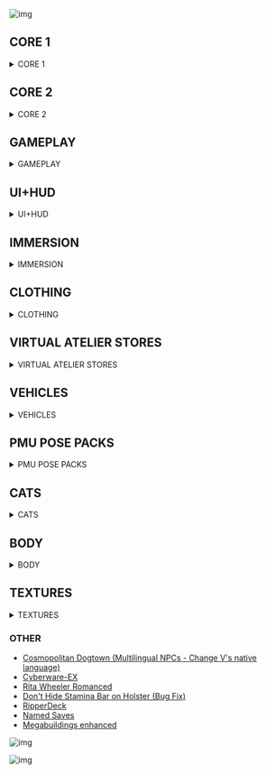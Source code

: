 ![img](https://s11.gifyu.com/images/Cuty-od-Dreams-Logo-YellowUP.png)


## CORE 1

<details>
<summary>CORE 1</summary>

![img](https://i.imgur.com/wAJUpeU.png)

- [Cyber Engine Tweaks](https://www.nexusmods.com/cyberpunk2077/mods/107)
- [ArchiveXL](https://www.nexusmods.com/cyberpunk2077/mods/4198)
- [redscript](https://www.nexusmods.com/cyberpunk2077/mods/1511)
- [TweakXL](https://www.nexusmods.com/cyberpunk2077/mods/4197)
- [RED4ext](https://www.nexusmods.com/cyberpunk2077/mods/2380)
- [Codeware](https://www.nexusmods.com/cyberpunk2077/mods/7780)
- [Virtual Atelier](https://www.nexusmods.com/cyberpunk2077/mods/2987)

![img](https://i.imgur.com/wAJUpeU.png)

</details>

## CORE 2

<details>
<summary>CORE 2</summary>

![img](https://i.imgur.com/wAJUpeU.png)

- [Cookedprefabs Nulled](https://www.nexusmods.com/cyberpunk2077/mods/4789)
- [Native Settings UI](https://www.nexusmods.com/cyberpunk2077/mods/3518?tab=description)
- [Equipment-EX](https://www.nexusmods.com/cyberpunk2077/mods/6945)
- [Deceptious Quest Core](https://www.nexusmods.com/cyberpunk2077/mods/7831)
- [Material and Texture Override](https://www.nexusmods.com/cyberpunk2077/mods/5266?tab=description)

![img](https://i.imgur.com/wAJUpeU.png)

</details>

## GAMEPLAY

<details>
<summary>GAMEPLAY</summary>

![img](https://i.imgur.com/wAJUpeU.png)

- [Simple Menu - An In-Game UI including Hotkeys](https://www.nexusmods.com/cyberpunk2077/mods/818)
- [Stand Still Please](https://www.nexusmods.com/cyberpunk2077/mods/4714)
- [Immersion patch - The Hunt quest missing audio restore](https://www.nexusmods.com/cyberpunk2077/mods/7413)
- [Status Bar Bug Fixes](https://www.nexusmods.com/cyberpunk2077/mods/4316)
- [Street Vendors](https://www.nexusmods.com/cyberpunk2077/mods/2894)
- [Unequip Mods](https://www.nexusmods.com/cyberpunk2077/mods/2358)
- [Weather Probability Rebalance](https://www.nexusmods.com/cyberpunk2077/mods/3196?tab=description)
- [Immersion patch - The Hunt quest missing audio restore](https://www.nexusmods.com/cyberpunk2077/mods/7413?tab=description)
- [QoL - Interactive Judy's Apartment Devices](https://www.nexusmods.com/cyberpunk2077/mods/8099)
- [Faster Iguana Hatch](https://www.nexusmods.com/cyberpunk2077/mods/5112?tab=description)
- [Unlock Fov](https://www.nexusmods.com/cyberpunk2077/mods/7989?tab=description)
- [Silent Silencers and Throwing Knives](https://www.nexusmods.com/cyberpunk2077/mods/4070?tab=description)
- [Edgerunners Location Additions](https://www.nexusmods.com/cyberpunk2077/mods/5428?tab=description)
- [Stash Filters](https://www.nexusmods.com/cyberpunk2077/mods/5298)
- [Sleeves](https://www.nexusmods.com/cyberpunk2077/mods/3309)
- [Simple XP Multiplier](https://www.nexusmods.com/cyberpunk2077/mods/3136)
- [Relic Effect Periods](https://www.nexusmods.com/cyberpunk2077/mods/5113)
- [Quadra Turbo K.S Edition](https://www.nexusmods.com/cyberpunk2077/mods/8260)
- [Improved Slide](https://www.nexusmods.com/cyberpunk2077/mods/5533?tab=description)
- [More Frequent Dismemberment](https://www.nexusmods.com/cyberpunk2077/mods/3694)
- [FreeFly (Noclip)](https://www.nexusmods.com/cyberpunk2077/mods/780)
- [JB - TPP MOD WIP third person](https://www.nexusmods.com/cyberpunk2077/mods/669?tab=description)
- [Level Scaling and Balance](https://www.nexusmods.com/cyberpunk2077/mods/1712)
- [Always First Equip](https://www.nexusmods.com/cyberpunk2077/mods/2557)
- [Appearance Change Unlocker - Character Preset Manager](https://www.nexusmods.com/cyberpunk2077/mods/3850)
- [TV Anywhere](https://www.nexusmods.com/cyberpunk2077/mods/8162)
- [Crouch vignette effect remover](https://www.nexusmods.com/cyberpunk2077/mods/535)
- [Sit Anywhere](https://www.nexusmods.com/cyberpunk2077/mods/7299?tab=description)
- [Simple Flashlight](https://www.nexusmods.com/cyberpunk2077/mods/2913?tab=description)
- [Street Kid Techie Apartment V2](https://www.nexusmods.com/cyberpunk2077/mods/3351?tab=description)
- [Corrupt NCPD](https://www.nexusmods.com/cyberpunk2077/mods/4510?tab=description)
- [No Special Outfit Lock](https://www.nexusmods.com/cyberpunk2077/mods/3963)
- [Render Distance Tweak](https://www.nexusmods.com/cyberpunk2077/mods/8007?tab=description)
- [Stock Market and News System](https://www.nexusmods.com/cyberpunk2077/mods/6319?tab=description)

![img](https://i.imgur.com/wAJUpeU.png)

</details>

## UI+HUD

<details>
<summary>UI+HUD</summary>

- [Dot No More and - no Sticky Crosshair - no sticky Subtitles - no sticky Progress Bar - no Shard sticky hum](https://www.nexusmods.com/cyberpunk2077/mods/3102?tab=description)
- [Immersive Timeskip](https://www.nexusmods.com/cyberpunk2077/mods/5115)
- [Limited HUD](https://www.nexusmods.com/cyberpunk2077/mods/2592)
- [Convo Skill Check Scaling](https://www.nexusmods.com/cyberpunk2077/mods/2886)
- [Notifications For Radio Song Changes](https://www.nexusmods.com/cyberpunk2077/mods/4631?tab=description)
- [Filter Saves by Lifepath and Type](https://www.nexusmods.com/cyberpunk2077/mods/3400)
- [Better Loot Markers](https://www.nexusmods.com/cyberpunk2077/mods/3486)
- [Mark To Sell](https://www.nexusmods.com/cyberpunk2077/mods/4725)
- [Real Vendor Names](https://www.nexusmods.com/cyberpunk2077/mods/4941)
- [HUDitor](https://www.nexusmods.com/cyberpunk2077/mods/3315)
- [Enhanced Craft](https://www.nexusmods.com/cyberpunk2077/mods/4378?tab=description)
- [Muted Markers](https://www.nexusmods.com/cyberpunk2077/mods/1727)
- [Custom Quickslots for Consumables Grenades and Cyberware Abilities](https://www.nexusmods.com/cyberpunk2077/mods/3096?tab=description)
- [Neu-ReSpec](https://www.nexusmods.com/cyberpunk2077/mods/2881)

![img](https://i.imgur.com/wAJUpeU.png)

</details>

## IMMERSION

<details>
<summary>IMMERSION</summary>

- [I Really Want To Stay At Your House - Kerry](https://www.nexusmods.com/cyberpunk2077/mods/8806)
- [I Really Want To Stay At Your House - River](https://www.nexusmods.com/cyberpunk2077/mods/8826)
- [I Really Want To Stay At Your House - Judy](https://www.nexusmods.com/cyberpunk2077/mods/8753)
- [I Really Want To Stay At Your House - Panam](https://www.nexusmods.com/cyberpunk2077/mods/8775?tab=description)
- [Judy Romanced Enhanced](https://www.nexusmods.com/cyberpunk2077/mods/4508)
- [Panam Romanced Enhanced](https://www.nexusmods.com/cyberpunk2077/mods/4626?tab=description)
- [Kerry Interactions Enhanced](https://www.nexusmods.com/cyberpunk2077/mods/4990)
- [River Romanced Enhanced (and general fixes)](https://www.nexusmods.com/cyberpunk2077/mods/4870)

![img](https://i.imgur.com/wAJUpeU.png)

</details>

## CLOTHING

<details>
<summary>CLOTHING</summary>

- [Silver Six - Virtual Atelier Store](https://www.nexusmods.com/cyberpunk2077/mods/7032)
- [(Silver Six Store) Andrea's Outfit- Female V - Archive XL](https://www.nexusmods.com/cyberpunk2077/mods/7149)
- [(Six Digits Store) Metallic and Glowy Nails - Archive XL - Equipment EX](https://www.nexusmods.com/cyberpunk2077/mods/7527?tab=description)
- [(Silver Six Store) Prompto's Outfit - Male V - Archive XL](https://www.nexusmods.com/cyberpunk2077/mods/7836)
- [Silver Touch - Cyberware Atelier Store](https://www.nexusmods.com/cyberpunk2077/mods/8667)
- [(Silver Six Store) Reno's Outfit - Archive XL](https://www.nexusmods.com/cyberpunk2077/mods/8969)
- [(Silver Breezy Store) Rogue Boots - Archive XL](https://www.nexusmods.com/cyberpunk2077/mods/8332)
- [(Silver Breezy Store) Alt's Cyberdeck - Archive XL - AMM Prop](https://www.nexusmods.com/cyberpunk2077/mods/8875)
- [(Silver Six Store) Wizzo's 'Kassie' Over-Knee Boots - Male V](https://www.nexusmods.com/cyberpunk2077/mods/8003)
- [(Silver Breezy Store) Long Spike Boots - Archive XL](https://www.nexusmods.com/cyberpunk2077/mods/7818)
- [The RVC00N Dumpster - Dexter Deshawn Glasses (M F) (Archive XL)](https://www.nexusmods.com/cyberpunk2077/mods/8958)
- [(Silver Touch) Doll Body Cyberware - Archive XL](https://www.nexusmods.com/cyberpunk2077/mods/8686)
- [Nola Dreamer and Aquelyras atelier](https://www.nexusmods.com/cyberpunk2077/mods/8704)
- [Johnson's Stuff Exotics Set 1 - Fluffy Ears and Tail with physics](https://www.nexusmods.com/cyberpunk2077/mods/4485)
- [City of Dreams Jacket and Tank Top](https://www.nexusmods.com/cyberpunk2077/mods/9137)
- [(Silver Breezy Store) Accessory Collection - Archive XL](https://www.nexusmods.com/cyberpunk2077/mods/7850)
- [(Silver Breezy Store) Casual Sneakers - Archive XL](https://www.nexusmods.com/cyberpunk2077/mods/9057)
- [(Silver Breezy Store) Accessory Collection - Archive XL](https://www.nexusmods.com/cyberpunk2077/mods/7850)
- [(Silver Breezy Store) Alt Pants Recolors and Variations - Archive XL](https://www.nexusmods.com/cyberpunk2077/mods/9007)
- [Full Body Fashionware - Archive-XL](https://www.nexusmods.com/cyberpunk2077/mods/5039)
- [spawn0 - TRUE BAGS AND BACKPACKS](https://www.nexusmods.com/cyberpunk2077/mods/6616)
- [Phantom Liberty Vanilla Clothes Refits for Enhanced Big Breast](https://www.nexusmods.com/cyberpunk2077/mods/9461?tab=description)
- [Maid Outfit - Archive XL](https://www.nexusmods.com/cyberpunk2077/mods/9238?tab=description)
- [Player Underwear Removal Extended Redscript 4 Game 2.x](https://www.nexusmods.com/cyberpunk2077/mods/9264)
- [City of Dreams Jacket and Tank Top](https://www.nexusmods.com/cyberpunk2077/mods/9137?tab=description)
- [Nike Shoe - Archive XL](https://www.nexusmods.com/cyberpunk2077/mods/9201?tab=description)
- [Srgpf Full Outfit For MALE - Archive XL](https://www.nexusmods.com/cyberpunk2077/mods/9151?tab=description)
- [Srgpf Full Outfit For FEM - Archive XL](https://www.nexusmods.com/cyberpunk2077/mods/9150?tab=description)
- [Adgn Full Outfit - Archive XL](https://www.nexusmods.com/cyberpunk2077/mods/9086?tab=description)
- [XRX Tactical Shorts Archive XL](https://www.nexusmods.com/cyberpunk2077/mods/9400?tab=description)
- [High Fashion Netrunner - more than 150 suits - ready for PL](https://www.nexusmods.com/cyberpunk2077/mods/9314?tab=description)
- [E3 - V's Favorite Shirt](https://www.nexusmods.com/cyberpunk2077/mods/9424?tab=description)

![img](https://i.imgur.com/wAJUpeU.png)

</details>

## VIRTUAL ATELIER STORES

<details>
<summary>VIRTUAL ATELIER STORES</summary>

- [Alvarix Custom Store - Atelier](https://www.nexusmods.com/cyberpunk2077/mods/4602)
- [NC Fashion Virtual Atelier](https://www.nexusmods.com/cyberpunk2077/mods/4805)
- [City of Dreams Virtual Atelier Store](https://www.nexusmods.com/cyberpunk2077/mods/8344)
- [Silver Breezy - Virtual Atelier Store](https://www.nexusmods.com/cyberpunk2077/mods/7773)
- [VEEGEE SHOP](https://www.nexusmods.com/cyberpunk2077/mods/8183)
- [The RVC00N Dumpster (PinkyDude's Virtual Atelier Store)](https://www.nexusmods.com/cyberpunk2077/mods/5802)

![img](https://i.imgur.com/wAJUpeU.png)

</details>


## VEHICLES

<details>
<summary>VEHICLES</summary>

- [Virtual Car Dealer](https://www.nexusmods.com/cyberpunk2077/mods/4454)
- [Audi R8 Liberty Walk](https://www.nexusmods.com/cyberpunk2077/mods/8827)
- [Ford Mustang RTR Spec 5](https://www.nexusmods.com/cyberpunk2077/mods/8912)
- [Rolls-Royce Wraith](https://www.nexusmods.com/cyberpunk2077/mods/8618?tab=description)
- [Pagani Zonda Cinque roadster](https://www.nexusmods.com/cyberpunk2077/mods/8795)
- [Cyber Vehicle Overhaul](https://www.nexusmods.com/cyberpunk2077/mods/3016?tab=description)
- [Car Modification Shop](https://www.nexusmods.com/cyberpunk2077/mods/4034?tab=description)
- [1993 Nissan 240SX (S13)](https://www.nexusmods.com/cyberpunk2077/mods/8730)
- [Porsche 918 Spyder](https://www.nexusmods.com/cyberpunk2077/mods/9125)
- [Mercedes Benz c63s AMG](https://www.nexusmods.com/cyberpunk2077/mods/9075?tab=description)

![img](https://i.imgur.com/wAJUpeU.png)

</details>

## PMU POSE PACKS

<details>
<summary>PMU POSE PACKS</summary>

- [Zwei Custom PMU Pose Packs - MascV - Core](https://www.nexusmods.com/cyberpunk2077/mods/7763)
- [PMU - Romance Set](https://www.nexusmods.com/cyberpunk2077/mods/8932)
- [Zwei Custom PMU Pose Packs - MascV - Core](https://www.nexusmods.com/cyberpunk2077/mods/7763)
- [Zwei Custom PMU Pose Packs - Core](https://www.nexusmods.com/cyberpunk2077/mods/7165)
- [Angy Pose Packs - Cute and Sexy for femV](https://www.nexusmods.com/cyberpunk2077/mods/6871)
- [Photo Mode Unlocker 2.0 XL](https://www.nexusmods.com/cyberpunk2077/mods/4319)

![img](https://i.imgur.com/wAJUpeU.png)

</details>

## CATS

<details>
<summary>CATS</summary>

- [Apartment Cats - The Glen](https://www.nexusmods.com/cyberpunk2077/mods/6276)
- [Apartment Cats - Northside Motel](https://www.nexusmods.com/cyberpunk2077/mods/6379)
- [Apartment Cats - Corpo Plaza](https://www.nexusmods.com/cyberpunk2077/mods/6329)
- [Apartment Cats - Japantown](https://www.nexusmods.com/cyberpunk2077/mods/6493)
- [Pet Your Cat](https://www.nexusmods.com/cyberpunk2077/mods/6198?tab=description)

![img](https://i.imgur.com/wAJUpeU.png)

</details>

## BODY

<details>
<summary>BODY</summary>

- [Underwear removal extended - includes FPP and TPP modes - The Cyberpunk 2077 Player nude patch CET edition.](https://www.nexusmods.com/cyberpunk2077/mods/4605)
- [Restored Crafting Specs](https://www.nexusmods.com/cyberpunk2077/mods/4250)
- [Enhanced Big Breasts (EBB) - BODY MOD](https://www.nexusmods.com/cyberpunk2077/mods/4654?tab=description)

![img](https://i.imgur.com/wAJUpeU.png)

</details>

## TEXTURES

<details>
<summary>TEXTURES</summary>

### V
- [4k Body - Extra - Abs](https://www.nexusmods.com/cyberpunk2077/mods/7125?tab=description)
### NPC
- [High-Res NPCs - 8ug8ear](https://www.nexusmods.com/cyberpunk2077/mods/7167?tab=description)
- [High-Res NPCs - Ripperdocs](https://www.nexusmods.com/cyberpunk2077/mods/7169?tab=description)
- [High Res NPCs - US Cracks](https://www.nexusmods.com/cyberpunk2077/mods/7957?tab=description)
- [High-Res NPCs - Jackie Welles](https://www.nexusmods.com/cyberpunk2077/mods/7163?tab=description)
- [High-Res NPCs - Johnny Silverhand](https://www.nexusmods.com/cyberpunk2077/mods/7168?tab=description)
- [High Res NPCs - Altiera Cunningham](https://www.nexusmods.com/cyberpunk2077/mods/7624?tab=description)
- [High Res NPCs - Claire Russell](https://www.nexusmods.com/cyberpunk2077/mods/7625?tab=description)
- [High Res NPCs - Dakota Smith](https://www.nexusmods.com/cyberpunk2077/mods/7627?tab=description)
- [High Res NPCs - Denny](https://www.nexusmods.com/cyberpunk2077/mods/7626?tab=description)
- [High Res NPCs - Dino Dinovic](https://www.nexusmods.com/cyberpunk2077/mods/7628?tab=description)
- [High Res NPCs - Josh Kavorkin](https://www.nexusmods.com/cyberpunk2077/mods/7814?tab=description)
- [High Res NPCs - Karina Lee](https://www.nexusmods.com/cyberpunk2077/mods/7815?tab=description)
- [High Res NPCs - Kerry Eurodyne](https://www.nexusmods.com/cyberpunk2077/mods/7543?tab=description)
- [High Res NPCs - Maman Brigitte](https://www.nexusmods.com/cyberpunk2077/mods/7816?tab=description)
- [High Res NPCs - Misty Olszewski](https://www.nexusmods.com/cyberpunk2077/mods/7817?tab=description)
- [High Res NPCs - Ozob Bozo](https://www.nexusmods.com/cyberpunk2077/mods/7544?tab=description)
- [High Res NPCs - Pepe Najarro](https://www.nexusmods.com/cyberpunk2077/mods/7629?tab=description)
- [High Res NPCs - Placide](https://www.nexusmods.com/cyberpunk2077/mods/7887?tab=description)
- [High Res NPCs - River Ward](https://www.nexusmods.com/cyberpunk2077/mods/7886?tab=description)
- [High Res NPCs - Rogue Amendiares](https://www.nexusmods.com/cyberpunk2077/mods/7545?tab=description)
- [High Res NPCs - Yorinobu Arasaka](https://www.nexusmods.com/cyberpunk2077/mods/7960?tab=description)
- [High-Res NPCs - Delamain](https://www.nexusmods.com/cyberpunk2077/mods/7540?tab=description)
- [High-Res NPCs - Dexter DeShawn](https://www.nexusmods.com/cyberpunk2077/mods/7172?tab=description)
- [High-Res NPCs - Evelyn Parker](https://www.nexusmods.com/cyberpunk2077/mods/7541?tab=description)
- [High-Res NPCs - Hanako Arasaka](https://www.nexusmods.com/cyberpunk2077/mods/7542?tab=description)
- [High-Res NPCs - Judy Alvarez](https://www.nexusmods.com/cyberpunk2077/mods/7430?tab=description)
- [High-Res NPCs - T-Bug](https://www.nexusmods.com/cyberpunk2077/mods/7431?tab=description)
- [High-Res NPCs - Takemura](https://www.nexusmods.com/cyberpunk2077/mods/7272?tab=description)
- [High Res NPCs - Dum Dum](https://www.nexusmods.com/cyberpunk2077/mods/8049?tab=description)
- [High Res NPCs - Lyle Thompson](https://www.nexusmods.com/cyberpunk2077/mods/7956?tab=description)
- [High Res NPCs - Robert Wilson](https://www.nexusmods.com/cyberpunk2077/mods/7959?tab=description)
- [High Res NPCs - Deputy Mayor Weldon Holt](https://www.nexusmods.com/cyberpunk2077/mods/7958?tab=description)
- [High Res NPCs - Mateo Thiago](https://www.nexusmods.com/cyberpunk2077/mods/7931?tab=description)
- [High Res NPCs - Saul Bright](https://www.nexusmods.com/cyberpunk2077/mods/7929?tab=description)
- [High Res NPCs - Saburo Arasaka](https://www.nexusmods.com/cyberpunk2077/mods/7928?tab=description)
- [High Res NPCs - Sebastian Ibarra](https://www.nexusmods.com/cyberpunk2077/mods/7930?tab=description)
- [High Res NPCs - Royce](https://www.nexusmods.com/cyberpunk2077/mods/7927?tab=description)
- [High Res NPCs - Bes Isis](https://www.nexusmods.com/cyberpunk2077/mods/7889?tab=description)
- [High Res NPCs - Sandayu Oda](https://www.nexusmods.com/cyberpunk2077/mods/7888?tab=description)
- [High-Res NPCs - Wakako Okada](https://www.nexusmods.com/cyberpunk2077/mods/7432?tab=description)
- [High Res Minor Named NPCs](https://www.nexusmods.com/cyberpunk2077/mods/8045?tab=description)
- [High-Res Eyes and Brows - Upscaled Textures](https://www.nexusmods.com/cyberpunk2077/mods/6117?tab=description)

### WORLD

- [High Res Food and Drinks - Upscaled Textures](https://www.nexusmods.com/cyberpunk2077/mods/7999?tab=description)
- [High Res Containers - Upscaled Textures](https://www.nexusmods.com/cyberpunk2077/mods/7998)
- [High-Res Vending Machines - Upscaled Textures](https://www.nexusmods.com/cyberpunk2077/mods/7261?tab=description)
- [High-Res Worldmap - Upscaled Textures](https://www.nexusmods.com/cyberpunk2077/mods/7180?tab=description)
- [High-Res Posters and Signs - Upscaled Textures](https://www.nexusmods.com/cyberpunk2077/mods/6795?tab=description)
- [High-Res Architecture - V's Apartment - Upscaled Textures](https://www.nexusmods.com/cyberpunk2077/mods/6305?tab=description)
- [High-Res Graffiti - Upscaled Textures](https://www.nexusmods.com/cyberpunk2077/mods/6300?tab=description)
- [High-Res Stickers - Upscaled Textures](https://www.nexusmods.com/cyberpunk2077/mods/7282?tab=description)

### ITEMS

- [High-Res Cyberware - Upscaled Textures](https://www.nexusmods.com/cyberpunk2077/mods/6064?tab=description)
- [High-Res Tattoos - Upscaled Textures](https://www.nexusmods.com/cyberpunk2077/mods/6036?tab=description)

![img](https://i.imgur.com/wAJUpeU.png)

</details>

### OTHER

- [Cosmopolitan Dogtown (Multilingual NPCs - Change V's native language)](https://www.nexusmods.com/cyberpunk2077/mods/9275?tab=description)
- [Cyberware-EX](https://www.nexusmods.com/cyberpunk2077/mods/9429?tab=description)
- [Rita Wheeler Romanced](https://www.nexusmods.com/cyberpunk2077/mods/9191?tab=description)
- [Don't Hide Stamina Bar on Holster (Bug Fix)](https://www.nexusmods.com/cyberpunk2077/mods/9448?tab=description)
- [RipperDeck](https://www.nexusmods.com/cyberpunk2077/mods/9302?tab=description)
- [Named Saves](https://www.nexusmods.com/cyberpunk2077/mods/4521?tab=description)
- [Megabuildings enhanced](https://www.nexusmods.com/cyberpunk2077/mods/4924?tab=description)

![img](https://i.imgur.com/wAJUpeU.png)

</details>

![img](https://i.imgur.com/wAJUpeU.png)
